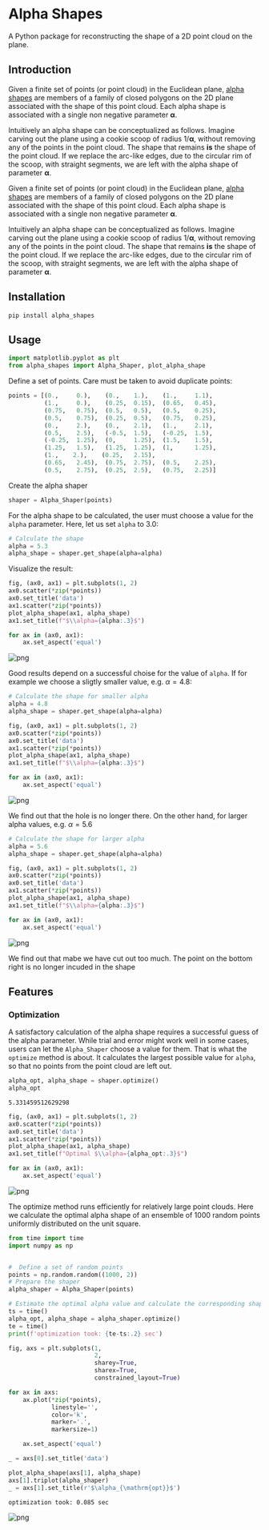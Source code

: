 # Alpha Shapes

A Python package for reconstructing the shape of a 2D point cloud on the plane.

## Introduction
Given a finite set of points (or point cloud) in the Euclidean plane, [alpha shapes](https://en.wikipedia.org/wiki/Alpha_shape) are members of a family of closed polygons on the 2D plane associated with the shape of this point cloud. Each alpha shape is associated with a single non negative parameter **α**. 

Intuitively an alpha shape can be conceptualized as follows. Imagine carving out the plane using a cookie scoop of radius 1/**α**, without removing any of the points in the point cloud. The shape that remains **is** the shape of the point cloud. If we replace the arc-like edges, due to the circular rim of the scoop, with straight segments, we are left with the alpha shape of parameter **α**.


Given a finite set of points (or point cloud) in the Euclidean plane, [alpha shapes](https://en.wikipedia.org/wiki/Alpha_shape) are members of a family of closed polygons on the 2D plane associated with the shape of this point cloud. Each alpha shape is associated with a single non negative parameter **α**. 

Intuitively an alpha shape can be conceptualized as follows. Imagine carving out the plane using a cookie scoop of radius 1/**α**, without removing any of the points in the point cloud. The shape that remains **is** the shape of the point cloud. If we replace the arc-like edges, due to the circular rim of the scoop, with straight segments, we are left with the alpha shape of parameter **α**.

## Installation
```console
pip install alpha_shapes
```

## Usage


```python
import matplotlib.pyplot as plt
from alpha_shapes import Alpha_Shaper, plot_alpha_shape
```

Define a set of points. Care must be taken to avoid duplicate points:


```python
points = [(0.,     0.),    (0.,    1.),    (1.,     1.1),
          (1.,     0.),    (0.25,  0.15),  (0.65,   0.45),
          (0.75,   0.75),  (0.5,   0.5),   (0.5,    0.25),
          (0.5,    0.75),  (0.25,  0.5),   (0.75,   0.25),
          (0.,     2.),    (0.,    2.1),   (1.,     2.1),
          (0.5,    2.5),   (-0.5,  1.5),   (-0.25,  1.5),
          (-0.25,  1.25),  (0,     1.25),  (1.5,    1.5),
          (1.25,   1.5),   (1.25,  1.25),  (1,      1.25),
          (1.,    2.),    (0.25,   2.15),
          (0.65,   2.45),  (0.75,  2.75),  (0.5,    2.25),
          (0.5,    2.75),  (0.25,  2.5),   (0.75,   2.25)]
```

Create the alpha shaper


```python
shaper = Alpha_Shaper(points)
```

For the alpha shape to be calculated, the user must choose a value for the `alpha` parameter.
Here, let us set `alpha` to 3.0:


```python
# Calculate the shape
alpha = 5.3
alpha_shape = shaper.get_shape(alpha=alpha)
```

Visualize the result:


```python
fig, (ax0, ax1) = plt.subplots(1, 2)
ax0.scatter(*zip(*points))
ax0.set_title('data')
ax1.scatter(*zip(*points))
plot_alpha_shape(ax1, alpha_shape)
ax1.set_title(f"$\\alpha={alpha:.3}$")

for ax in (ax0, ax1):
    ax.set_aspect('equal')
```


    
![png](README_files/README_10_0.png)
    


Good results depend on a successful choise for the value of `alpha`. If for example we choose a sligtly smaller value, e.g. $\alpha = 4.8$:


```python
# Calculate the shape for smaller alpha
alpha = 4.8
alpha_shape = shaper.get_shape(alpha=alpha)

fig, (ax0, ax1) = plt.subplots(1, 2)
ax0.scatter(*zip(*points))
ax0.set_title('data')
ax1.scatter(*zip(*points))
plot_alpha_shape(ax1, alpha_shape)
ax1.set_title(f"$\\alpha={alpha:.3}$")

for ax in (ax0, ax1):
    ax.set_aspect('equal')
```


    
![png](README_files/README_12_0.png)
    


We find out that the hole is no longer there.
On the other hand, for larger alpha values, e.g. $\alpha = 5.6$


```python
# Calculate the shape for larger alpha
alpha = 5.6
alpha_shape = shaper.get_shape(alpha=alpha)

fig, (ax0, ax1) = plt.subplots(1, 2)
ax0.scatter(*zip(*points))
ax0.set_title('data')
ax1.scatter(*zip(*points))
plot_alpha_shape(ax1, alpha_shape)
ax1.set_title(f"$\\alpha={alpha:.3}$")

for ax in (ax0, ax1):
    ax.set_aspect('equal')
```


    
![png](README_files/README_14_0.png)
    


We find out that mabe we have cut out too much. The point on the bottom right is no longer incuded in the shape

## Features

### Optimization

A satisfactory calculation of the alpha shape requires a successful guess of the alpha parameter. While trial and error might work well in some cases, users can let the `Alpha_Shaper` choose a value for them. That is what the `optimize` method is about. It calculates the largest possible value for `alpha`, so that no points from the point cloud are left out.


```python
alpha_opt, alpha_shape = shaper.optimize()
alpha_opt
```




    5.331459512629298




```python
fig, (ax0, ax1) = plt.subplots(1, 2)
ax0.scatter(*zip(*points))
ax0.set_title('data')
ax1.scatter(*zip(*points))
plot_alpha_shape(ax1, alpha_shape)
ax1.set_title(f"Optimal $\\alpha={alpha_opt:.3}$")

for ax in (ax0, ax1):
    ax.set_aspect('equal')
```


    
![png](README_files/README_18_0.png)
    


The optimize method runs efficiently for relatively large point clouds. Here we calculate the optimal alpha shape of an ensemble of 1000 random points uniformly distributed on the unit square.  


```python
from time import time
import numpy as np


#  Define a set of random points
points = np.random.random((1000, 2))
# Prepare the shaper
alpha_shaper = Alpha_Shaper(points)

# Estimate the optimal alpha value and calculate the corresponding shape
ts = time()
alpha_opt, alpha_shape = alpha_shaper.optimize()
te = time()
print(f'optimization took: {te-ts:.2} sec')

fig, axs = plt.subplots(1,
                        2,
                        sharey=True,
                        sharex=True,
                        constrained_layout=True)

for ax in axs:
    ax.plot(*zip(*points),
            linestyle='',
            color='k',
            marker='.',
            markersize=1)

    ax.set_aspect('equal')

_ = axs[0].set_title('data')

plot_alpha_shape(axs[1], alpha_shape)
axs[1].triplot(alpha_shaper)
_ = axs[1].set_title(r'$\alpha_{\mathrm{opt}}$')


```

    optimization took: 0.085 sec



    
![png](README_files/README_20_1.png)
    



```python

```
